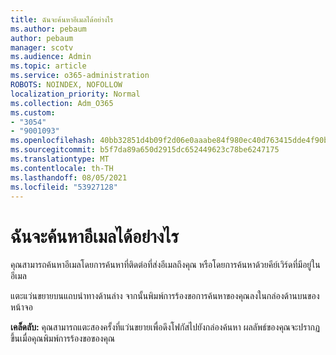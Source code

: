 ```yaml
---
title: ฉันจะค้นหาอีเมลได้อย่างไร
ms.author: pebaum
author: pebaum
manager: scotv
ms.audience: Admin
ms.topic: article
ms.service: o365-administration
ROBOTS: NOINDEX, NOFOLLOW
localization_priority: Normal
ms.collection: Adm_O365
ms.custom:
- "3054"
- "9001093"
ms.openlocfilehash: 40bb32851d4b09f2d06e0aaabe84f980ec40d763415dde4f90b5120c242e4bb2
ms.sourcegitcommit: b5f7da89a650d2915dc652449623c78be6247175
ms.translationtype: MT
ms.contentlocale: th-TH
ms.lasthandoff: 08/05/2021
ms.locfileid: "53927128"
---
```

# <a name="how-do-i-search-for-an-email"></a>ฉันจะค้นหาอีเมลได้อย่างไร

คุณสามารถค้นหาอีเมลโดยการค้นหาที่ติดต่อที่ส่งอีเมลถึงคุณ หรือโดยการค้นหาด้วยคีย์เวิร์ดที่มีอยู่ในอีเมล

แตะแว่นขยายบนแถบนําทางด้านล่าง จากนั้นพิมพ์การร้องขอการค้นหาของคุณลงในกล่องด้านบนของหน้าจอ 

**เคล็ดลับ:** คุณสามารถแตะสองครั้งที่แว่นขยายเพื่อดึงโฟกัสไปยังกล่องค้นหา ผลลัพธ์ของคุณจะปรากฏขึ้นเมื่อคุณพิมพ์การร้องขอของคุณ 
